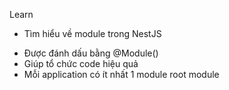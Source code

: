 Learn


- Tìm hiểu về module trong NestJS
 + Được đánh dấu bằng @Module()
 + Giúp tổ chức code hiệu quả
 + Mỗi application có ít nhất 1 module root module

 